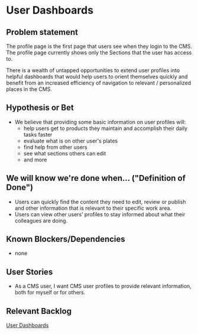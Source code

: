 # User Dashboards

## Problem statement

The profile page is the first page that users see when they login to the CMS. The profile page currently shows only the Sections that the user has access to. 

There is a wealth of untapped opportunities to extend user profiles into helpful dashboards that would help users to orient themselves quickly and benefit from an increased efficiency of navigation to relevant / personalized places in the CMS.

## Hypothesis or Bet

* We believe that providing some basic information on user profiles will:
  * help users get to products they maintain and accomplish their daily tasks faster
  * evaluate what is on other user's plates
  * find help from other users
  * see what sections others can edit
  * and more

## We will know we're done when... ("Definition of Done")

* Users can quickly find the content they need to edit, review or publish and other information that is relevant to their specific work area.
* Users can view other users’ profiles to stay informed about what their colleagues are doing.

## Known Blockers/Dependencies

* none

## User Stories

* As a CMS user, I want CMS user profiles to provide relevant information, both for myself or for others.

## Relevant Backlog

[User Dashboards](https://github.com/department-of-veterans-affairs/va.gov-cms/issues/1195)
